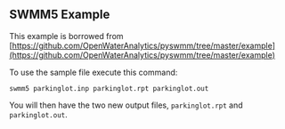 SWMM5 Example
-----

This example is borrowed from [https://github.com/OpenWaterAnalytics/pyswmm/tree/master/example](https://github.com/OpenWaterAnalytics/pyswmm/tree/master/example)

To use the sample file execute this command:
	
	swmm5 parkinglot.inp parkinglot.rpt parkinglot.out

You will then have the two new output files, `parkinglot.rpt` and `parkinglot.out`.
